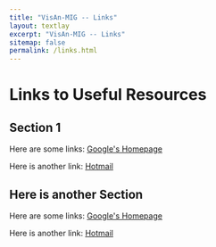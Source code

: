 ```yaml
---
title: "VisAn-MIG -- Links"
layout: textlay
excerpt: "VisAn-MIG -- Links"
sitemap: false
permalink: /links.html
---
```


# Links to Useful Resources

## Section 1

Here are some links: [Google's Homepage](https://www.google.com)

Here is another link: [Hotmail](https://hotmail.com)

## Here is another Section

Here are some links: [Google's Homepage](https://www.google.com)

Here is another link: [Hotmail](https://hotmail.com)

<br>
<br>
<br>

